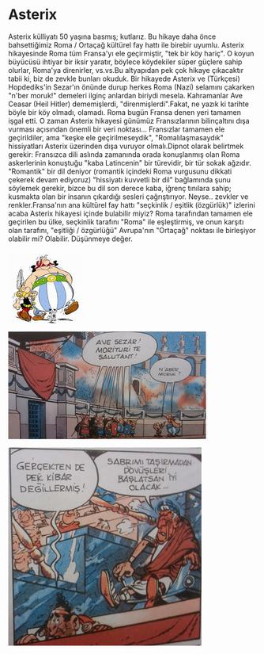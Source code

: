 # Asterix

Asterix külliyatı 50 yaşına basmış; kutlarız. Bu hikaye daha önce
bahsettiğimiz Roma / Ortaçağ kültürel fay hattı ile birebir
uyumlu. Asterix hikayesinde Roma tüm Fransa'yı ele geçirmiştir, "tek
bir köy hariç". O koyun büyücüsü ihtiyar bir iksir yaratır, böylece
köydekiler süper güçlere sahip olurlar, Roma'ya direnirler, vs.vs.Bu
altyapıdan pek çok hikaye çıkacaktır tabii ki, biz de zevkle bunları
okuduk. Bir hikayede Asterix ve (Türkçesi) Hopdediks'in Sezar'ın
önünde durup herkes Roma (Nazi) selamını çakarken "n'ber moruk!"
demeleri ilginç anlardan biriydi mesela. Kahramanlar Ave Ceasar (Heil
Hitler) dememişlerdi, "direnmişlerdi".Fakat, ne yazık ki tarihte böyle
bir köy olmadı, olamadı. Roma bugün Fransa denen yeri tamamen işgal
etti. O zaman Asterix hikayesi günümüz Fransızlarının bilinçaltını
dışa vurması açısından önemli bir veri noktası... Fransızlar tamamen
ele geçirildiler, ama "keşke ele geçirilmeseydik", "Romalılaşmasaydık"
hissiyatları Asterix üzerinden dışa vuruyor olmalı.Dipnot olarak
belirtmek gerekir: Fransızca dili aslında zamanında orada konuşlanmış
olan Roma askerlerinin konuştuğu "kaba Latincenin" bir türevidir, bir
tür sokak ağzıdır. "Romantik" bir dil deniyor (romantik içindeki Roma
vurgusunu dikkati çekerek devam ediyoruz) "hissiyatı kuvvetli bir dil"
bağlamında şunu söylemek gerekir, bizce bu dil son derece kaba, iğrenç
tınılara sahip; kusmakta olan bir insanın çıkardığı sesleri
çağrıştırıyor. Neyse.. zevkler ve renkler.Fransa'nın ana kültürel fay
hattı "seçkinlik / eşitlik (özgürlük)" izlerini acaba Asterix hikayesi
içinde bulabilir miyiz? Roma tarafından tamamen ele geçirilen bu ülke,
seçkinlik tarafını "Roma" ile eşleştirmiş, ve onun karşıtı olan
tarafını, "eşitliği / özgürlüğü" Avrupa'nın "Ortaçağ" noktası ile
birleşiyor olabilir mi? Olabilir. Düşünmeye değer.

![](astrix.jpeg)

![](asterix_1.jpg)

![](asterix_2.jpg)
